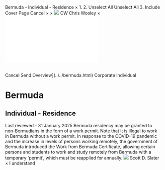 Bermuda - Individual - Residence
×
1.
2.
Unselect All
Unselect All
3.
Include Cover Page
Cancel
×
×
![](../../-/media/world-wide-tax-summaries/attachments/global---chris-wooley.ashx%3Frev=ac5e5f3223b34096b1afc2a6009c7320&revision=ac5e5f32-23b3-4096-b1af-c2a6009c7320&hash=859B7ADC84DC2CBEC9760E9E6EE7DE6D0A8BFCDF)
CW
Chris Wooley
×
![](residence.html)
######
Cancel
Send
Overview](../../bermuda.html)
Corporate
Individual
# Bermuda
## Individual - Residence
Last reviewed - 31 January 2025
Bermuda residency may be granted to non-Bermudians in the form of a work permit. Note that it is illegal to work in Bermuda without a work permit.
In response to the COVID-19 pandemic and the increase in levels of persons working remotely, the government of Bermuda introduced the Work from Bermuda Certificate, allowing certain persons and students to work and study remotely from Bermuda with a temporary 'permit', which must be reapplied for annually.
![](../../-/media/world-wide-tax-summaries/attachments/bermuda---scott_slater.ashx%3Frev=a6b8c2ea4afa4782b54455ae12868d57&revision=a6b8c2ea-4afa-4782-b544-55ae12868d57&hash=B5EA019F617156DBE45354663B841945D151D6C7)
Scott D. Slater
×
I understand